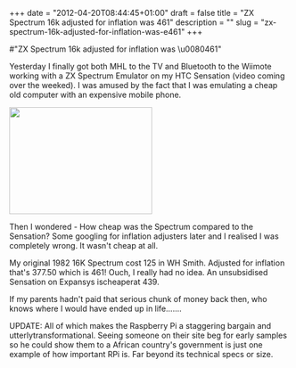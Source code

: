 +++
date = "2012-04-20T08:44:45+01:00"
draft = false
title = "ZX Spectrum 16k adjusted for inflation was 461"
description = ""
slug = "zx-spectrum-16k-adjusted-for-inflation-was-e461"
+++

#"ZX Spectrum 16k adjusted for inflation was \u0080461"

Yesterday I finally got both MHL to the TV and Bluetooth to the Wiimote working with a ZX Spectrum Emulator on my HTC Sensation (video coming over the weeked). I was amused by the fact that I was emulating a cheap old computer with an expensive mobile phone.

<a href="https://s3-eu-west-1.amazonaws.com/conoroneill.net/wp-content/uploads/2012/04/Manic_Miner_Screenshot.png"><img class="size-full wp-image-685 aligncenter" title="Manic_Miner_Screenshot" src="https://s3-eu-west-1.amazonaws.com/conoroneill.net/wp-content/uploads/2012/04/Manic_Miner_Screenshot.png" alt="" width="256" height="192" /></a>

Then I wondered - How cheap was the Spectrum compared to the Sensation? Some googling for inflation adjusters later and I realised I was completely wrong. It wasn't cheap at all.

My original 1982 16K Spectrum cost 125 in WH Smith. Adjusted for inflation that's 377.50 which is 461! Ouch, I really had no idea. An unsubsidised Sensation on Expansys ischeaperat 439.

If my parents hadn't paid that serious chunk of money back then, who knows where I would have ended up in life.......

UPDATE: All of which makes the Raspberry Pi a staggering bargain and utterlytransformational. Seeing someone on their site beg for early samples so he could show them to a African country's government is just one example of how important RPi is. Far beyond its technical specs or size.